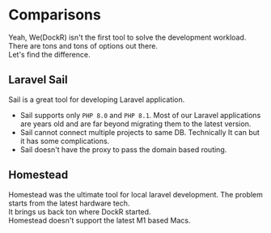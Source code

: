 # Comparisons

Yeah, We(DockR) isn't the first tool to solve the development workload. There are tons and tons of options out there.
<br>Let's find the difference.

## Laravel Sail

Sail is a great tool for developing Laravel application.

- Sail supports only `PHP 8.0` and `PHP 8.1`. Most of our Laravel applications are years old and are far beyond migrating them to the latest version.
- Sail cannot connect multiple projects to same DB. Technically It can but it has some complications.
- Sail doesn't have the proxy to pass the domain based routing.

## Homestead

Homestead was the ultimate tool for local laravel development. The problem starts from the latest hardware tech.
<br>
It brings us back ton where DockR started.
<br>
Homestead doesn't support the latest M1 based Macs.
